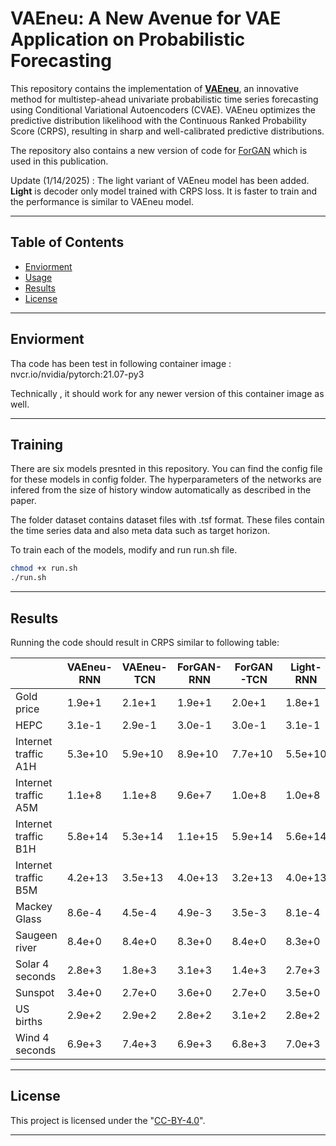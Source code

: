 # VAEneu: A New Avenue for VAE Application on Probabilistic Forecasting

This repository contains the implementation of [**VAEneu**](https://link.springer.com/article/10.1007/s10489-024-06203-5), an innovative method for multistep-ahead univariate probabilistic time series forecasting using Conditional Variational Autoencoders (CVAE). VAEneu optimizes the predictive distribution likelihood with the Continuous Ranked Probability Score (CRPS), resulting in sharp and well-calibrated predictive distributions.

The repository also contains a new version of code for [ForGAN](https://ieeexplore.ieee.org/abstract/document/8717640) which is used in this publication.

Update (1/14/2025) : The light variant of VAEneu model has been added. **Light** is decoder only model trained with CRPS loss. It is faster to train and the performance is similar to VAEneu model.

---

## Table of Contents

- [Enviorment](#enviorment)
- [Usage](#usage)
- [Results](#results)
- [License](#license)

---

## Enviorment

Tha code has been test in following container image : nvcr.io/nvidia/pytorch:21.07-py3

Technically , it should work for any newer version of this container image as well.

---

## Training

There are six models presnted in this repository. You can find the config file for these models in config folder. The hyperparameters of the networks are infered from the size of history window automatically as described in the paper.

The folder dataset contains dataset files with .tsf format. These files contain the time series data and also meta data such as target horizon.

To train each of the models, modify and run run.sh file.

```bash
chmod +x run.sh
./run.sh
```

---

## Results

Running the code should result in CRPS similar to following table:

|  | VAEneu-RNN | VAEneu-TCN | ForGAN-RNN | ForGAN-TCN | Light-RNN | Light-TCN |
| ------ | ------ | ------ | ------ | ------ | ------ | ------ |
| Gold price | 1.9e+1 | 2.1e+1 | 1.9e+1 | 2.0e+1 | 1.8e+1 | 2.0e+1 |
| HEPC | 3.1e-1 | 2.9e-1 | 3.0e-1 | 3.0e-1 | 3.1e-1 | 2.8e-1 |
| Internet traffic A1H | 5.3e+10 | 5.9e+10 | 8.9e+10 | 7.7e+10 | 5.5e+10 | 6.6e+10 |
| Internet traffic A5M | 1.1e+8 | 1.1e+8 | 9.6e+7 | 1.0e+8 | 1.0e+8 | 9.4e+7 |
| Internet traffic B1H | 5.8e+14 | 5.3e+14 | 1.1e+15 | 5.9e+14 | 5.6e+14 | 5.2e+14 |
| Internet traffic B5M | 4.2e+13 | 3.5e+13 | 4.0e+13 | 3.2e+13 | 4.0e+13 | 3.5e+13 |
| Mackey Glass | 8.6e-4 |4.5e-4 | 4.9e-3 | 3.5e-3 | 8.1e-4 |4.6e-4 |
| Saugeen river | 8.4e+0 | 8.4e+0 | 8.3e+0 | 8.4e+0 | 8.3e+0 | 8.5e+0 |
| Solar 4 seconds | 2.8e+3 | 1.8e+3 | 3.1e+3 | 1.4e+3 | 2.7e+3 | 1.7e+3 |
| Sunspot | 3.4e+0 | 2.7e+0 | 3.6e+0 | 2.7e+0 | 3.5e+0 | 2.8e+0 |
| US births | 2.9e+2 | 2.9e+2 | 2.8e+2 | 3.1e+2 | 2.8e+2 | 2.7e+2 |
| Wind 4 seconds | 6.9e+3 | 7.4e+3 | 6.9e+3 | 6.8e+3 | 7.0e+3 | 7.5e+3 |


---

## License

This project is licensed under the "[CC-BY-4.0](https://creativecommons.org/licenses/by/4.0/)".

---
